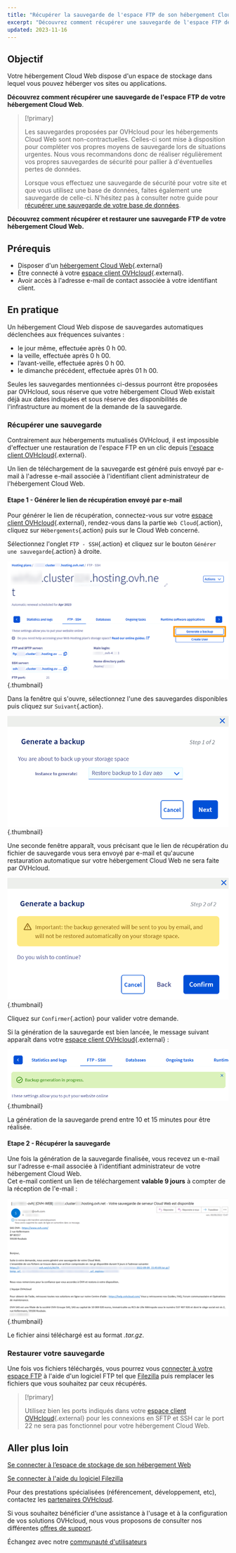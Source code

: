 ```yaml
---
title: "Récupérer la sauvegarde de l'espace FTP de son hébergement Cloud Web"
excerpt: "Découvrez comment récupérer une sauvegarde de l'espace FTP de votre hébergement Cloud Web"
updated: 2023-11-16
---
```


## Objectif

Votre hébergement Cloud Web dispose d'un espace de stockage dans lequel vous pouvez héberger vos sites ou applications.

**Découvrez comment récupérer une sauvegarde de l'espace FTP de votre hébergement Cloud Web**.

> [!primary]
> 
> Les sauvegardes proposées par OVHcloud pour les hébergements Cloud Web sont non-contractuelles. Celles-ci sont mise à disposition pour compléter vos propres moyens de sauvegarde lors de situations urgentes. Nous vous recommandons donc de réaliser régulièrement vos propres sauvegardes de sécurité pour pallier à d'éventuelles pertes de données.
> 
> Lorsque vous effectuez une sauvegarde de sécurité pour votre site et que vous utilisez une base de données, faites également une sauvegarde de celle-ci. N'hésitez pas à consulter notre guide pour [récupérer une sauvegarde de votre base de données](/pages/web_cloud/web_hosting/sql_database_export).
> 

**Découvrez comment récupérer et restaurer une sauvegarde FTP de votre hébergement Cloud Web.**

## Prérequis

- Disposer d'un [hébergement Cloud Web](/links/web/hosting-cloud-web-offer){.external}
- Être connecté à votre [espace client OVHcloud](/links/manager){.external}.
- Avoir accès à l'adresse e-mail de contact associée à votre identifiant client.

## En pratique

Un hébergement Cloud Web dispose de sauvegardes automatiques déclenchées aux fréquences suivantes :

- le jour même, effectuée après 0 h 00.
- la veille, effectuée après 0 h 00.
- l’avant-veille, effectuée après 0 h 00.
- le dimanche précédent, effectuée après 01 h 00.

Seules les sauvegardes mentionnées ci-dessus pourront être proposées par OVHcloud, sous réserve que votre hébergement Cloud Web existait déjà aux dates indiquées et sous réserve des disponibilités de l'infrastructure au moment de la demande de la sauvegarde.

### Récupérer une sauvegarde

Contrairement aux hébergements mutualisés OVHcloud, il est impossible d'effectuer une restauration de l'espace FTP en un clic depuis [l'espace client OVHcloud](/links/manager){.external}.

Un lien de téléchargement de la sauvegarde est généré puis envoyé par e-mail à l'adresse e-mail associée à l'identifiant client administrateur de l'hébergement Cloud Web.

#### Etape 1 - Générer le lien de récupération envoyé par e-mail

Pour générer le lien de récupération, connectez-vous sur votre [espace client OVHcloud](/links/manager){.external}, rendez-vous dans la partie `Web Cloud`{.action}, cliquez sur `Hébergements`{.action} puis sur le Cloud Web concerné. 

Sélectionnez l'onglet `FTP - SSH`{.action} et cliquez sur le bouton `Générer une sauvegarde`{.action} à droite.

![backupftpcw](/pages/assets/screens/control_panel/product-selection/web-cloud/cloud-web/ftp-ssh/generate-a-backup.png){.thumbnail}

Dans la fenêtre qui s'ouvre, sélectionnez l'une des sauvegardes disponibles puis cliquez sur `Suivant`{.action}.

![backupftpcw](/pages/assets/screens/control_panel/product-selection/web-cloud/cloud-web/ftp-ssh/generate-a-backup-step-1.png){.thumbnail}

Une seconde fenêtre apparaît, vous précisant que le lien de récupération du fichier de sauvegarde vous sera envoyé par e-mail et qu'aucune restauration automatique sur votre hébergement Cloud Web ne sera faite par OVHcloud.

![backupftpcw](/pages/assets/screens/control_panel/product-selection/web-cloud/cloud-web/ftp-ssh/generate-a-backup-step-2.png){.thumbnail}

Cliquez sur `Confirmer`{.action} pour valider votre demande.

Si la génération de la sauvegarde est bien lancée, le message suivant apparaît dans votre [espace client OVHcloud](/links/manager){.external} :

![backupftpcw](/pages/assets/screens/control_panel/product-selection/web-cloud/cloud-web/ftp-ssh/message-backup-progress.png){.thumbnail}

La génération de la sauvegarde prend entre 10 et 15 minutes pour être réalisée.

#### Etape 2 - Récupérer la sauvegarde

Une fois la génération de la sauvegarde finalisée, vous recevez un e-mail sur l'adresse e-mail associée à l'identifiant administrateur de votre hébergement Cloud Web.<br>
Cet e-mail contient un lien de téléchargement **valable 9 jours** à compter de la réception de l'e-mail :

![backupftpcw](/pages/assets/screens/control_panel/product-selection/web-cloud/email-sending-to-customer/cloud-web/backup-information.png){.thumbnail}

Le fichier ainsi téléchargé est au format *.tar.gz*.

### Restaurer votre sauvegarde

Une fois vos fichiers téléchargés, vous pourrez vous [connecter à votre espace FTP](/pages/web_cloud/web_hosting/ftp_connection) à l'aide d'un logiciel FTP tel que [Filezilla](/pages/web_cloud/web_hosting/ftp_filezilla_user_guide) puis remplacer les fichiers que vous souhaitez par ceux récupérés.

> [!primary]
>
> Utilisez bien les ports indiqués dans votre [espace client OVHcloud](/links/manager){.external} pour les connexions en SFTP et SSH car le port 22 ne sera pas fonctionnel pour votre hébergement Cloud Web.
>

## Aller plus loin 

[Se connecter à l’espace de stockage de son hébergement Web](/pages/web_cloud/web_hosting/ftp_connection)

[Se connecter à l'aide du logiciel Filezilla](/pages/web_cloud/web_hosting/ftp_filezilla_user_guide)

Pour des prestations spécialisées (référencement, développement, etc), contactez les [partenaires OVHcloud](/links/partner).

Si vous souhaitez bénéficier d'une assistance à l'usage et à la configuration de vos solutions OVHcloud, nous vous proposons de consulter nos différentes [offres de support](/links/support).

Échangez avec notre [communauté d'utilisateurs](/links/community)